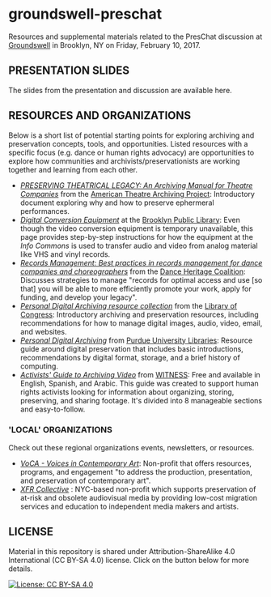 # groundswell-preschat
Resources and supplemental materials related to the PresChat discussion at [Groundswell](https://www.groundswell.nyc/) in Brooklyn, NY on Friday, February 10, 2017.

## PRESENTATION SLIDES

The slides from the presentation and discussion are available here.

## RESOURCES AND ORGANIZATIONS

Below is a short list of potential starting points for exploring archiving and preservation concepts, tools, and opportunities. Listed resources with a specific focus (e.g. dance or human rights advocacy) are opportunities to explore how communities and archivists/preservationists are working together and learning from each other. 

- *[PRESERVING THEATRICAL LEGACY: An Archiving Manual for Theatre Companies](http://www.americantheatrearchiveproject.org/resources/preserving-theatrical-legacy-an-archiving-manual-for-theatre-companies/)* from the [American Theatre Archiving Project](http://www.americantheatrearchiveproject.org/): Introductory document exploring why and how to preserve ephermeral performances.
- *[Digital Conversion Equipment](http://www.bklynlibrary.org/central/digital-conversion-equipm)* at the [Brooklyn Public Library](http://www.bklynlibrary.org/): Even though the video conversion equipment is temporary unavailable, this page provides step-by-step instructions for how the equipment at the _Info Commons_ is used to transfer audio and video from analog material like VHS and vinyl records.
- *[Records Management: Best practices in records management for dance companies and choreographers](http://www.danceheritage.org/recordsmanagement/records_management_manual.pdf)* from the [Dance Heritage Coalition](http://www.danceheritage.org/): Discusses strategies to manage "records for optimal access and use [so that] you will be able to more efficiently promote your work, apply for funding, and develop your legacy". 
- *[Personal Digital Archiving resource collection](http://www.digitalpreservation.gov/personalarchiving/)* from the [Library of Congress](http://www.loc.gov/preservation/): Introductory archiving and preservation resources, including recommendations for how to manage digital images, audio, video, email, and websites.
- *[Personal Digital Archiving](http://guides.lib.purdue.edu/PDA)* from [Purdue University Libraries](https://www.lib.purdue.edu/): Resource guide around digital preservation that includes basic introductions, recommendations by digital format, storage, and a brief history of computing. 
- *[Activists' Guide to Archiving Video](https://archiving.witness.org/archive-guide/)* from [WITNESS](https://witness.org): Free and available in English, Spanish, and Arabic. This guide was created to support human rights activists looking for information about organizing, storing, preserving, and sharing footage. It's divided into 8 manageable sections and easy-to-follow. 

### 'LOCAL' ORGANIZATIONS
Check out these regional organizations events, newsletters, or resources.

- *[VoCA - Voices in Contemporary Art](http://www.voca.network/mission/)*: Non-profit that offers resources, programs, and engagement "to address the production, presentation, and preservation of contemporary art".
- *[XFR Collective](xfrcollective.wordpress.com)* : NYC-based non-profit which supports preservation of at-risk and obsolete audiovisual media by providing low-cost migration services and education to independent media makers and artists. 

## LICENSE

Material in this repository is shared under Attribution-ShareAlike 4.0 International (CC BY-SA 4.0) license. Click on the button below for more details.

[![License: CC BY-SA 4.0](https://licensebuttons.net/l/by-sa/4.0/80x15.png)](http://creativecommons.org/licenses/by-sa/4.0/)
